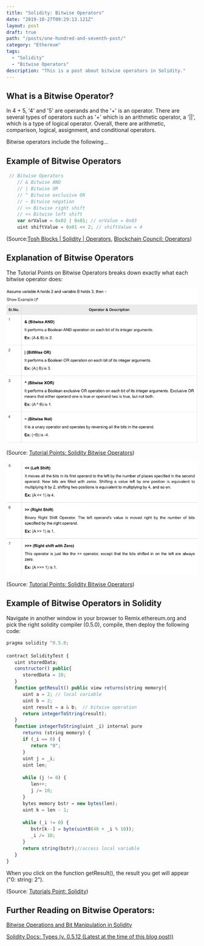 ```yaml
---
title: "Solidity: Bitwise Operators"
date: "2019-10-27T09:29:13.121Z"
layout: post
draft: true
path: "/posts/one-hundred-and-seventh-post/"
category: "Ethereum"
tags:
  - "Solidity"
  - "Bitwise Operators"
description: "This is a post about bitwise operators in Solidity."
---
```


## What is a Bitwise Operator? 
In 4 + 5, '4' and '5' are operands and the '+' is an operator. There are several types of operators such as '+' which is an arithmetic operator, a '||', which is a type of logical operator. Overall, there are arithmetic, comparison, logical, assignment, and conditional operators. 

Bitwise operators include the following...

## Example of Bitwise Operators
```js
 // Bitwise Operators
    // & Bitwise AND 
    // | Bitwise OR 
    // ^ Bitwise exclusive OR 
    // ~ Bitwise negation
    // >> Bitwise right shift
    // << Bitwise left shift
    var orValue = 0x02 | 0x01; // orValue = 0x03
    uint shiftValue = 0x01 << 2; // shiftValue = 4
```
(Source:<a href="https://www.toshblocks.com/solidity/operators-arithmetic-logical-bitwise/">Tosh Blocks | Solidity | Operators</a>, <a href="https://www.blockchain-council.org/solidity/operators-arithmetic-logical-bitwise/"> Blockchain Council: Operators</a>) 

## Explanation of Bitwise Operators

The Tutorial Points on Bitwise Operators breaks down exactly what each bitwise operator does: 

![bitwise(1)](./bitwise(1).png)

(Source: <a href="https://www.tutorialspoint.com/solidity/solidity_operators.htm">Tutorial Points: Solidity Bitwise Operators</a>)

![bitwise(2)](./bitwise(2).png)

(Source: <a href="https://www.tutorialspoint.com/solidity/solidity_operators.htm">Tutorial Points: Solidity Bitwise Operators</a>)


## Example of Bitwise Operators in Solidity

Navigate in another window in your browser to Remix.ethereum.org and pick the right solidity compiler (0.5.0), compile, then deploy the following code: 

```javascript
pragma solidity ^0.5.0;

contract SolidityTest {
   uint storedData; 
   constructor() public{
      storedData = 10;   
   }
   function getResult() public view returns(string memory){
      uint a = 2; // local variable
      uint b = 2;
      uint result = a & b;  // bitwise operation
      return integerToString(result); 
   }
   function integerToString(uint _i) internal pure 
      returns (string memory) {
      if (_i == 0) {
         return "0";
      }
      uint j = _i;
      uint len;
      
      while (j != 0) {
         len++;
         j /= 10;
      }
      bytes memory bstr = new bytes(len);
      uint k = len - 1;
      
      while (_i != 0) {
         bstr[k--] = byte(uint8(48 + _i % 10));
         _i /= 10;
      }
      return string(bstr);//access local variable
   }
}
```
When you click on the function getResult(), the result you get will appear ("0: string: 2").

(Source: <a href="https://www.tutorialspoint.com/solidity/solidity_bitwise_operators.htm">Tutorials Point: Solidity</a>)

## Further Reading on Bitwise Operators: 

<a href="https://medium.com/@imolfar/bitwise-operations-and-bit-manipulation-in-solidity-ethereum-1751f3d2e216">Bitwise Operations and Bit Manipulation in Solidity</a><br/>

<a href="https://solidity.readthedocs.io/en/v0.5.12/types.html">Solidity Docs: Types (v. 0.5.12 (Latest at the time of this blog post))</a>